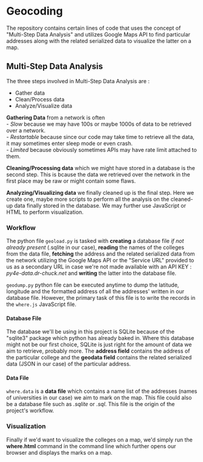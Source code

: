 # Geocoding  
The repository contains certain lines of code that uses the concept of "Multi-Step Data Analysis" and utilizes Google Maps API to find particular addresses along with the related serialized data to visualize the latter on a map.  


## Multi-Step Data Analysis  
The three steps involved in Multi-Step Data Analysis are :  
* Gather data  
* Clean/Process data  
* Analyze/Visualize data  

**Gathering Data** from a network is often  
    - *Slow* because we may have 100s or maybe 1000s of data to be retrieved over a network.  
    - *Restartable* because since our code may take time to retrieve all the data, it may sometimes enter sleep mode or    even crash.  
    - *Limited* because obviously sometimes APIs may have rate limit attached to them.  

**Cleaning/Processing data** which we might have stored in a database is the second step. This is bcause the data we retrieved over the network in the first place may be raw or might contain some flaws.  

**Analyzing/Visualizing data** we finally cleaned up is the final step. Here we create one, maybe more scripts to perform all the analysis on the cleaned-up data finally stored in the database. We may further use JavaScript or HTML to perform visualization.  


### Workflow  
The python file `geoload.py` is tasked with **creating** a database file *if not already present* (.sqlite in our case), **reading** the names of the colleges from the data file, **fetching** the address and the related serialized data from the network utilizing the Google Maps API or the "Service URL" provided to us as a secondary URL in case we're not made available with an API KEY : *py4e-data.dr-chuck.net* and **writing** the latter into the database file.  

`geodump.py` python file can be executed anytime to dump the latitude, longitude and the formatted address of all the addresses' written in our database file. However, the primary task of this file is to write the records in the `where.js` JavaScript file.


#### Database File  
The database we'll be using in this project is SQLite because of the "sqlite3" package which python has already baked in. Where this database might not be our first choice, SQLite is just right for the amount of data we aim to retrieve, probably more. The **address field** contains the address of the particular college and the **geodata field** contains the related serialized data (JSON in our case) of the particular address.  


#### Data File  
`where.data` is a **data file** which contains a name list of the addresses (names of universities in our case) we aim to mark on the map. This file could also be a database file such as *.sqlite* or *.sql*. This file is the origin of the project's workflow.  


### Visualization  
Finally if we'd want to visualize the colleges on a map, we'd simply run the **where.html** command in the command line which further opens our browser and displays the marks on a map.  
